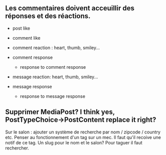 ## Les commentaires doivent acceuillir des réponses et des réactions.
- post like


- comment like
- comment reaction : heart, thumb, smiley...
- comment response
    - response to comment response


- message reaction: heart, thumb, smiley...
- message response
    - response to message response





## Supprimer MediaPost? I think yes, PostTypeChoice->PostContent replace it right?




Sur le salon : ajouter un système de recherche par nom / zipcode / country etc.
Penser au fonctionnement d'un tag sur un mec. Il faut qu'il recoive une notif de ce tag. Un slug pour le nom et le salon? Pour taguer il faut rechercher.


